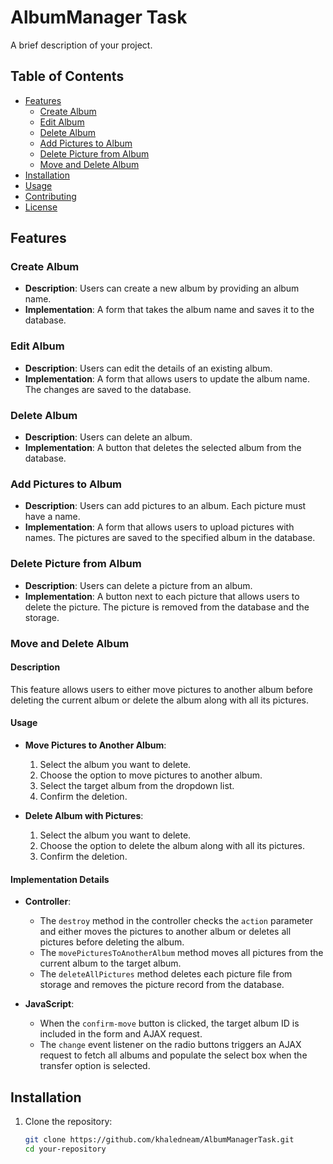 # AlbumManager Task

A brief description of your project.

## Table of Contents

- [Features](#features)
  - [Create Album](#create-album)
  - [Edit Album](#edit-album)
  - [Delete Album](#delete-album)
  - [Add Pictures to Album](#add-pictures-to-album)
  - [Delete Picture from Album](#delete-picture-from-album)
  - [Move and Delete Album](#move-and-delete-album)
- [Installation](#installation)
- [Usage](#usage)
- [Contributing](#contributing)
- [License](#license)

## Features

### Create Album

- **Description**: Users can create a new album by providing an album name.
- **Implementation**: A form that takes the album name and saves it to the database.

### Edit Album

- **Description**: Users can edit the details of an existing album.
- **Implementation**: A form that allows users to update the album name. The changes are saved to the database.

### Delete Album

- **Description**: Users can delete an album.
- **Implementation**: A button that deletes the selected album from the database.

### Add Pictures to Album

- **Description**: Users can add pictures to an album. Each picture must have a name.
- **Implementation**: A form that allows users to upload pictures with names. The pictures are saved to the specified album in the database.

### Delete Picture from Album

- **Description**: Users can delete a picture from an album.
- **Implementation**: A button next to each picture that allows users to delete the picture. The picture is removed from the database and the storage.

### Move and Delete Album

#### Description

This feature allows users to either move pictures to another album before deleting the current album or delete the album along with all its pictures.

#### Usage

- **Move Pictures to Another Album**:
  1. Select the album you want to delete.
  2. Choose the option to move pictures to another album.
  3. Select the target album from the dropdown list.
  4. Confirm the deletion.

- **Delete Album with Pictures**:
  1. Select the album you want to delete.
  2. Choose the option to delete the album along with all its pictures.
  3. Confirm the deletion.

#### Implementation Details

- **Controller**:
  - The `destroy` method in the controller checks the `action` parameter and either moves the pictures to another album or deletes all pictures before deleting the album.
  - The `movePicturesToAnotherAlbum` method moves all pictures from the current album to the target album.
  - The `deleteAllPictures` method deletes each picture file from storage and removes the picture record from the database.

- **JavaScript**:
  - When the `confirm-move` button is clicked, the target album ID is included in the form and AJAX request.
  - The `change` event listener on the radio buttons triggers an AJAX request to fetch all albums and populate the select box when the transfer option is selected.

## Installation

1. Clone the repository:

   ```bash
   git clone https://github.com/khaledneam/AlbumManagerTask.git
   cd your-repository
